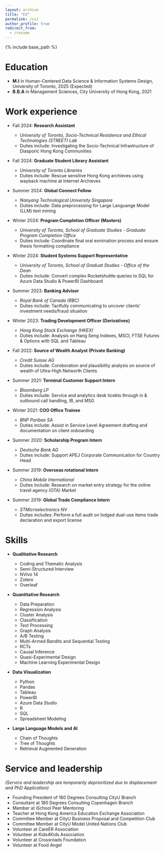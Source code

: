 ```yaml
---
layout: archive
title: "CV"
permalink: /cv/
author_profile: true
redirect_from:
  - /resume
---
```


{% include base_path %}

Education
======
* **M.I** in Human-Centered Data Science & Information Systems Design, University of Toronto, 2025 (Expected)
* **B.B.A** in Management Sciences, City University of Hong Kong, 2021

Work experience
======
* Fall 2024: **Research Assistant**
  * *University of Toronto, Socio-Technical Resistence and Ethical Technologies (STREET) Lab*
  * Duties include: Investigating the Socio-Technical Infrastructure of Diasporic Hong Kong Communities

* Fall 2024: **Graduate Student Library Assistant**
  * *University of Toronto Libraries*
  * Duties include: Rescue sensitive Hong Kong archieves using wayback machine at Internet Archieves

* Summer 2024: **Global Connect Fellow**
  * *Nanyang Technological University Singapore*
  * Duties include: Data preprocessing for Large Languange Model (LLM) text mining

* Winter 2024: **Program Completion Officer (Masters)**
  * *University of Toronto, School of Graduate Studies - Graduate Program Completion Office*
  * Duties include: Coordinate final oral exmination process and ensure thesis formatting compliance

* Winter 2024: **Student Systems Support Representative**
  * *University of Toronto, School of Graduat Studies -  Office of the Dean*
  * Duties include: Convert complex Rocketshuttle queries to SQL for Azure Data Studio & PowerBI Dashboard

* Summer 2023: **Banking Advisor**
  * *Royal Bank of Canada (RBC)*
  * Duties include: Tactfully communicating to uncover clients' investment needs/fraud situation

* Winter 2023: **Trading Development Officer (Derivatives)** 
  * *Hong Kong Stock Exchange (HKEX)*
  * Duties include: Analysis on Hang Seng Indexes, MSCI, FTSE Futures & Options with SQL and Tableau

* Fall 2022: **Source of Wealth Analyst (Private Banking)**
  * *Credit Suisse AG*
  * Duties include: Coroboration and plausibility analysis on source of wealth of Ultra-High Networth Clients

* Summer 2021: **Terminal Customer Support Intern**
  * *Bloomberg LP*
  * Duties include: Service and analytics desk ticekts through in & outbound call handling, IB, and MSG

* Winter 2021: **COO Office Trainee**
  * *BNP Paribas SA*
  * Duties include: Assist in Service Level Agreement drafting and documentation on client onboarding

* Summer 2020: **Scholarship Program Intern**
  * *Deutsche Bank AG*
  * Duties include: Support APEJ Corporate Communication for Country Head

* Summer 2019: **Overseas rotational Intern**
  * *China Mobile International*
  * Duties include: Research on market entry strategy for the online travel agency (OTA) Market

* Summer 2019: **Global Trade Compliance Intern**
  * *STMicroelectronics NV*
  * Duties includes: Perform a full audit on lodged dual-use items trade declaration and export license

Skills
======
* **Qualitiative Research**
  * Coding and Thematic Analysis
  * Semi-Structured Interview
  * NVivo 14
  * Zotero
  * Overleaf  

* **Quantitative Research**
  * Data Preparation
  * Regression Analysis
  * Cluster Analysis
  * Classification
  * Text Processing
  * Graph Analysis
  * A/B Testing
  * Multi-Armed Bandits and Sequential Testing
  * RCTs
  * Causal Inference
  * Quasi-Experimental Design
  * Machine Learning Experimental Design

* **Data Visualization**
  * Python
  * Pandas
  * Tableau
  * PowerBI
  * Azure Data Studio
  * R
  * SQL
  * Spreadsheet Modeling 

* **Large Language Models and AI**
  * Chain of Thoughts
  * Tree of Thoughts
  * Retrieval Augmented Generation

Service and leadership
======
*(Service and leadership are temporarily deprioritized due to displacement and PhD Application)*

* Founding President of 180 Degrees Consulting CityU Branch
* Consultant at 180 Degrees Consulting Copenhagen Branch
* Member at iSchool Peer Mentoring 
* Teacher at Hong Kong America Education Exchange Association 
* Committee Member at CityU Business Proposal and Competition Club
* Committee Member at CityU Model United Nations Club 
* Volunteer at CareER Association
* Volunteer at Kids4Kids Association
* Volunteer at Crossroads Foundation
* Volunteer at Food Angel
